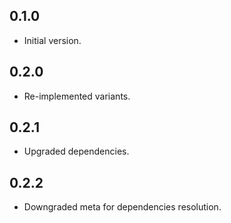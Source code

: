 ## 0.1.0

- Initial version.

## 0.2.0

- Re-implemented variants.

## 0.2.1

- Upgraded dependencies.

## 0.2.2

- Downgraded meta for dependencies resolution.
